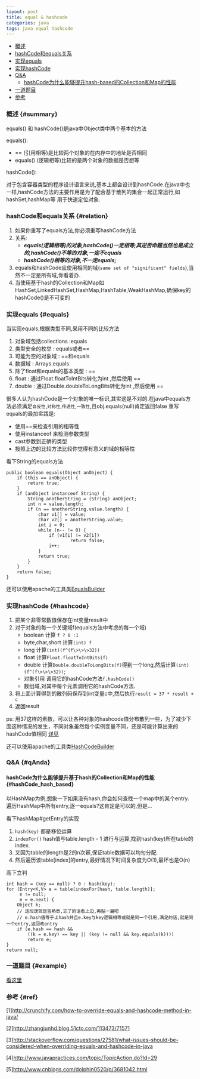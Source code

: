 ```yaml
---
layout: post
title: equal & hashcode
categories: java
tags: java equal hashcode
---
```


*   [概述](#summary)
*   [hashCode和equals关系](#relation)
*   [实现equals](#equals)
*   [实现hashCode](#hashcode)
*   [Q&A](#qAnda)
    *   [hashCode为什么能够提升hash-based的Collection和Map的性能](#hashCode_hash_based)
*   [一道题目](#example)
*   [参考](#ref)

### 概述 {#summary}
equals() 和 hashCode()是java中Object类中两个基本的方法

equals():

*   == (引用相等)是比较两个对象的在内存中的地址是否相同
*   equals() (逻辑相等)比较的是两个对象的数据是否想等

hashCode():

对于包含容器类型的程序设计语言来说,基本上都会设计到hashCode.在java中也一样,hashCode方法的主要作用是为了配合基于散列的集合一起正常运行,如hashSet,hashMap等
用于快速定位对象.

###  hashCode和equals关系 {#relation}

1.  如果你重写了equals方法,你必须重写hashCode方法
2.  关系:
    *   ***equals(逻辑相等)的对象,hashCode()一定相等;其逆否命题当然也是成立的,hashCode()不等的对象,一定不equals***
    *   ***hashCode()相等的对象,不一定equals;***
3.  equals和hashCode应使用相同的域(`same set of "significant" fields`),当然不一定是所有域,你看着办.
4.  当使用基于hash的Collection和Map如 HashSet,LinkedHashSet,HashMap,HashTable,WeakHashMap,确保key的hashCode()是不可变的

### 实现equals {#equals}
 
当实现equals,根据类型不同,采用不同的比较方法

1.  对象域包括collections :equals
2.  类型安全的枚举 : equals或者==
3.  可能为空的对象域 : ==和equals
4.  数据域 : Arrays.equals
5.  除了float和equals的基本类型 : ==
6.  float : 通过Float.floatToIntBits转化为int ,然后使用 ==
6.  double : 通过Double.doubleToLongBits转化为int ,然后使用 ==

很多人认为hashCode是一个对象的唯一标识,其实这是不对的.在java中equals方法必须满足`自反性`,`对称性`,`传递性`,`一致性`,且obj.equals(null)肯定返回false
重写equals的最加实践是:

*   使用==来检查引用的相等性
*   使用instanceof 来检测参数类型
*   cast参数到正确的类型
*   按照上边的比较方法比较你觉得有意义的域的相等性

看下String的equals方法

    public boolean equals(Object anObject) {
        if (this == anObject) {
            return true;
        }
        if (anObject instanceof String) {
            String anotherString = (String) anObject;
            int n = value.length;
            if (n == anotherString.value.length) {
                char v1[] = value;
                char v2[] = anotherString.value;
                int i = 0;
                while (n-- != 0) {
                    if (v1[i] != v2[i])
                            return false;
                    i++;
                }
                return true;
            }
        }
        return false;
    }

还可以使用apache的工具类[EqualsBuilder](http://commons.apache.org/proper/commons-lang/apidocs/org/apache/commons/lang3/builder/EqualsBuilder.html)

### 实现hashCode {#hashcode}

1.  把某个非零常数值保存在int变量result中
2.  对于对象的每一个关键域f(equals方法中考虑的每一个域)
    *   boolean 计算 `f ? 0 :1`
    *   byte,char,short 计算`(int) f`
    *   long    计算`(int)(f^(f\>\>\>32))`
    *   float   计算`Float.floatToIntBits(f)`
    *   double  计算`Double.doubleToLongBits(f)`得到一个long,然后计算`(int)(f^(f\>\>\>32))`;
    *   对象引用 调用它的hashCode方法`f.hashCode()`
    *   数组域,对其中每个元素调用它的hashCode方法.
3.  将上面计算得到的散列码保存到int变量c中,然后执行`result = 37 * result + c`
4.  返回result

ps:
用37这样的素数，可以让各种对象的hashcode值分布散列一些，为了减少下面这种情况的发生，不同对象虽然每个实例变量不同，还是可能计算出来的hashCode值相同
[详见](http://stackoverflow.com/questions/8577582/on-integer-multiplication-overflow-and-information-loss)

还可以使用apache的工具类[HashCodeBuilder](http://commons.apache.org/proper/commons-lang/apidocs/org/apache/commons/lang3/builder/HashCodeBuilder.html) 

### Q&A {#qAnda}


#### hashCode为什么能够提升基于hash的Collection和Map的性能 {#hashCode_hash_based}
 
以HashMap为例,想象一下如果没有hash,你会如何查找一个map中的某个entry. 遍历HashMap中所有entry,逐一equals?这肯定是可以的,但是...

看下hashMap#getEntry的实现

1.  `hash(key)` 都是移位运算
2.  `indexFor()` hash值与table.length - 1 进行与运算,找到hash(key)所在table的index.
3.  又因为table的length是2的n次幂,保证table数据可以均匀分配.
4.  然后遍历该table\[index\]的entry,最好情况下时间复杂度为O(1),最坏也是O(n)

高下立判

    int hash = (key == null) ? 0 : hash(key);
    for (Entry<K,V> e = table[indexFor(hash, table.length)];
         e != null;
         e = e.next) {
        Object k;
        // 这段逻辑是否熟悉,忘了的话看上边,再贴一遍吧
        // e.hash值等于上hash并且e.key与key逻辑相等或就是同一个引用,满足的话,就是同一个entry,返回改entry
        if (e.hash == hash &&
            ((k = e.key) == key || (key != null && key.equals(k))))
            return e;
    }
    return null;


### 一道题目 {#example}

[看这里](/2016/03/12/equals_hashcode_eg)

### 参考 {#ref}

[1]<http://crunchify.com/how-to-override-equals-and-hashcode-method-in-java/>

[2]<http://zhangjunhd.blog.51cto.com/113473/71571>

[3]<http://stackoverflow.com/questions/27581/what-issues-should-be-considered-when-overriding-equals-and-hashcode-in-java>

[4]<http://www.javapractices.com/topic/TopicAction.do?Id=29>

[5]<http://www.cnblogs.com/dolphin0520/p/3681042.html>